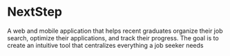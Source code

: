 # NextStep
A web and mobile application that helps recent graduates organize their job search, optimize their applications, and track their progress. The goal is to create an intuitive tool that centralizes everything a job seeker needs
